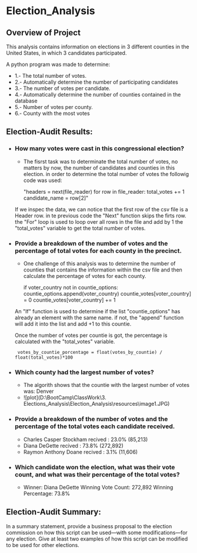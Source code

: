 # Election_Analysis

## Overview of Project
This analysis contains information on elections in 3 different counties in the United States, in which 3 candidates participated.

A python program was made to determine:
* 1.- The total number of votes.
* 2.- Automatically determine the number of participating candidates
* 3.- The number of votes per candidate.
* 4.- Automatically determine the number of counties contained in the database
* 5.- Number of votes per county.
* 6.- County with the most votes

## Election-Audit Results: 
*  ### How many votes were cast in this congressional election?
    - The fisrst task was to determinate the total number of votes, no matters by now, the number of candidates and counties in this election. in order to determine the total number of votes the followig code was used:

        "headers = next(file_reader)
        for row in file_reader:
            total_votes += 1
            candidate_name = row[2]"

    If we inspec the data, we can notice that the first row of the csv file is a Header row. in te previous code the "Next" function skips the firts row. 
    the "For" loop is used to loop over all rows in the file and add by 1 the "total_votes" variable to get the total number of votes. 

*  ### Provide a breakdown of the number of votes and the percentage of total votes for each county in the precinct.
    - One challenge of this analysis was to determine the number of counties that contains the information within the csv file and then calculate the percentage of votes for each county.

        if voter_country not in countie_options:  
           countie_options.append(voter_country)
           countie_votes[voter_country] = 0
        countie_votes[voter_country] += 1

    An "If" function is used to determine if the list "countie_options" has already an element with the same name. if not, the "append" function will add it into the list and add +1 to this countie.

    Once the number of votes per countie is got, the percentage is calculated with the "total_votes" variable. 

        votes_by_countie_porcentage = float(votes_by_countie) / float(total_votes)*100  

*  ### Which county had the largest number of votes?
    - The algorith shows that the countie with the largest number of votes was: Denver
    - ![plot](D:\BootCamp\ClassWork\3. Elections_Analysis\Election_Analysis\resources\image1.JPG)

*  ### Provide a breakdown of the number of votes and the percentage of the total votes each candidate received. 
    - Charles Casper Stockham recived : 23.0% (85,213)
    - Diana DeGette recived : 73.8% (272,892)
    - Raymon Anthony Doane recived : 3.1% (11,606)
*  ### Which candidate won the election, what was their vote count, and what was their percentage of the total votes?
    - Winner: Diana DeGette
      Winning Vote Count: 272,892
      Winning Percentage: 73.8%


## Election-Audit Summary: 

In a summary statement, provide a business proposal to the election commission on how this script can be used—with some modifications—for any election. Give at least two examples of how this script can be modified to be used for other elections.